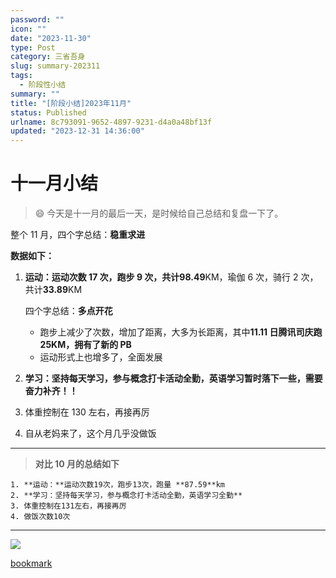 ```yaml
---
password: ""
icon: ""
date: "2023-11-30"
type: Post
category: 三省吾身
slug: summary-202311
tags:
  - 阶段性小结
summary: ""
title: "[阶段小结]2023年11月"
status: Published
urlname: 8c793091-9652-4897-9231-d4a0a48bf13f
updated: "2023-12-31 14:36:00"
---
```


# 十一月小结

> 😄 今天是十一月的最后一天，是时候给自己总结和复盘一下了。

整个 11 月，四个字总结：**稳重求进**

**数据如下：**

1. **运动：**运动次数 17 次，跑步 9 次，共计**98.49**KM，瑜伽 6 次，骑行 2 次，共计**33.89**KM

   四个字总结：**多点开花**

   - 跑步上减少了次数，增加了距离，大多为长距离，其中**11.11 日腾讯司庆跑 25KM，拥有了新的 PB**
   - 运动形式上也增多了，全面发展

2. **学习：坚持每天学习，参与概念打卡活动全勤，英语学习暂时落下一些，需要奋力补齐！！**
3. 体重控制在 130 左右，再接再厉
4. 自从老妈来了，这个月几乎没做饭

---

> **对比 10 月的总结如下**

    1. **运动：**运动次数19次，跑步13次，跑量 **87.59**km
    2. **学习：坚持每天学习，参与概念打卡活动全勤，英语学习全勤**
    3. 体重控制在131左右，再接再厉
    4. 做饭次数10次

---

![](https://image.kuangyichen.com/image/11月小结截图.webp)

[bookmark](https://kuangyichen.com/running)
